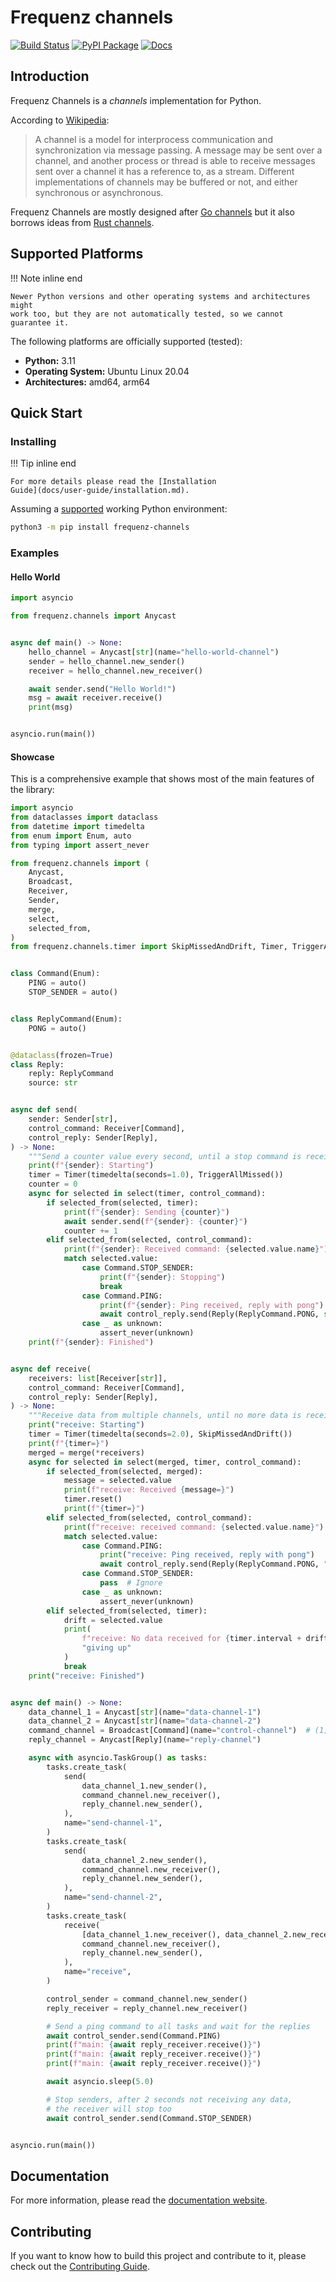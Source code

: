 # Frequenz channels

[![Build Status](https://github.com/frequenz-floss/frequenz-channels-python/actions/workflows/ci.yaml/badge.svg)](https://github.com/frequenz-floss/frequenz-channels-python/actions/workflows/ci.yaml)
[![PyPI Package](https://img.shields.io/pypi/v/frequenz-channels)](https://pypi.org/project/frequenz-channels/)
[![Docs](https://img.shields.io/badge/docs-latest-informational)](https://frequenz-floss.github.io/frequenz-channels-python/)

## Introduction

<!-- introduction -->

Frequenz Channels is a *channels* implementation for Python.

According to [Wikipedia](https://en.wikipedia.org/wiki/Channel_(programming)):

> A channel is a model for interprocess communication and synchronization via
> message passing. A message may be sent over a channel, and another process or
> thread is able to receive messages sent over a channel it has a reference to,
> as a stream. Different implementations of channels may be buffered or not,
> and either synchronous or asynchronous.

Frequenz Channels are mostly designed after [Go
channels](https://tour.golang.org/concurrency/2) but it also borrows ideas from
[Rust channels](https://doc.rust-lang.org/book/ch16-02-message-passing.html).

<!-- /introduction -->

## Supported Platforms

<!-- supported-platforms -->

!!! Note inline end

    Newer Python versions and other operating systems and architectures might
    work too, but they are not automatically tested, so we cannot guarantee it.

The following platforms are officially supported (tested):

- **Python:** 3.11
- **Operating System:** Ubuntu Linux 20.04
- **Architectures:** amd64, arm64

<!-- /supported-platforms -->

## Quick Start

### Installing

<!-- quick-start-installing -->

!!! Tip inline end

    For more details please read the [Installation
    Guide](docs/user-guide/installation.md).

Assuming a [supported](#supported-platforms) working Python environment:

```sh
python3 -m pip install frequenz-channels
```

<!-- /quick-start-installing -->

### Examples

#### Hello World

<!-- quick-start-hello-world -->

```python
import asyncio

from frequenz.channels import Anycast


async def main() -> None:
    hello_channel = Anycast[str](name="hello-world-channel")
    sender = hello_channel.new_sender()
    receiver = hello_channel.new_receiver()

    await sender.send("Hello World!")
    msg = await receiver.receive()
    print(msg)


asyncio.run(main())
```

<!-- /quick-start-hello-world -->

#### Showcase

<!-- quick-start-showcase -->

This is a comprehensive example that shows most of the main features of the
library:

```python
import asyncio
from dataclasses import dataclass
from datetime import timedelta
from enum import Enum, auto
from typing import assert_never

from frequenz.channels import (
    Anycast,
    Broadcast,
    Receiver,
    Sender,
    merge,
    select,
    selected_from,
)
from frequenz.channels.timer import SkipMissedAndDrift, Timer, TriggerAllMissed


class Command(Enum):
    PING = auto()
    STOP_SENDER = auto()


class ReplyCommand(Enum):
    PONG = auto()


@dataclass(frozen=True)
class Reply:
    reply: ReplyCommand
    source: str


async def send(
    sender: Sender[str],
    control_command: Receiver[Command],
    control_reply: Sender[Reply],
) -> None:
    """Send a counter value every second, until a stop command is received."""
    print(f"{sender}: Starting")
    timer = Timer(timedelta(seconds=1.0), TriggerAllMissed())
    counter = 0
    async for selected in select(timer, control_command):
        if selected_from(selected, timer):
            print(f"{sender}: Sending {counter}")
            await sender.send(f"{sender}: {counter}")
            counter += 1
        elif selected_from(selected, control_command):
            print(f"{sender}: Received command: {selected.value.name}")
            match selected.value:
                case Command.STOP_SENDER:
                    print(f"{sender}: Stopping")
                    break
                case Command.PING:
                    print(f"{sender}: Ping received, reply with pong")
                    await control_reply.send(Reply(ReplyCommand.PONG, str(sender)))
                case _ as unknown:
                    assert_never(unknown)
    print(f"{sender}: Finished")


async def receive(
    receivers: list[Receiver[str]],
    control_command: Receiver[Command],
    control_reply: Sender[Reply],
) -> None:
    """Receive data from multiple channels, until no more data is received for 2 seconds."""
    print("receive: Starting")
    timer = Timer(timedelta(seconds=2.0), SkipMissedAndDrift())
    print(f"{timer=}")
    merged = merge(*receivers)
    async for selected in select(merged, timer, control_command):
        if selected_from(selected, merged):
            message = selected.value
            print(f"receive: Received {message=}")
            timer.reset()
            print(f"{timer=}")
        elif selected_from(selected, control_command):
            print(f"receive: received command: {selected.value.name}")
            match selected.value:
                case Command.PING:
                    print("receive: Ping received, reply with pong")
                    await control_reply.send(Reply(ReplyCommand.PONG, "receive"))
                case Command.STOP_SENDER:
                    pass  # Ignore
                case _ as unknown:
                    assert_never(unknown)
        elif selected_from(selected, timer):
            drift = selected.value
            print(
                f"receive: No data received for {timer.interval + drift} seconds, "
                "giving up"
            )
            break
    print("receive: Finished")


async def main() -> None:
    data_channel_1 = Anycast[str](name="data-channel-1")
    data_channel_2 = Anycast[str](name="data-channel-2")
    command_channel = Broadcast[Command](name="control-channel")  # (1)!
    reply_channel = Anycast[Reply](name="reply-channel")

    async with asyncio.TaskGroup() as tasks:
        tasks.create_task(
            send(
                data_channel_1.new_sender(),
                command_channel.new_receiver(),
                reply_channel.new_sender(),
            ),
            name="send-channel-1",
        )
        tasks.create_task(
            send(
                data_channel_2.new_sender(),
                command_channel.new_receiver(),
                reply_channel.new_sender(),
            ),
            name="send-channel-2",
        )
        tasks.create_task(
            receive(
                [data_channel_1.new_receiver(), data_channel_2.new_receiver()],
                command_channel.new_receiver(),
                reply_channel.new_sender(),
            ),
            name="receive",
        )

        control_sender = command_channel.new_sender()
        reply_receiver = reply_channel.new_receiver()

        # Send a ping command to all tasks and wait for the replies
        await control_sender.send(Command.PING)
        print(f"main: {await reply_receiver.receive()}")
        print(f"main: {await reply_receiver.receive()}")
        print(f"main: {await reply_receiver.receive()}")

        await asyncio.sleep(5.0)

        # Stop senders, after 2 seconds not receiving any data,
        # the receiver will stop too
        await control_sender.send(Command.STOP_SENDER)


asyncio.run(main())
```

<!-- /quick-start-showcase -->

## Documentation

For more information, please read the [documentation
website](https://frequenz-floss.github.io/frequenz-channels-python/).

## Contributing

If you want to know how to build this project and contribute to it, please
check out the [Contributing Guide](docs/CONTRIBUTING.md).
